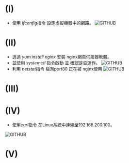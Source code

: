 # (I)
+ 使用 *ifconfig*指令 設定虛擬機器中的網路。
![GITHUB](https://imgur.com/HVJH5tL.jpg "git圖示")

# (II)
+ 透過 *yum install nginx* 安裝 nginx網頁伺服器軟體。
+ 並使用 *systemctl* 指令啟動 並 確認是否運作。
![GITHUB](https://imgur.com/kafLIf6.jpg "git圖示")
+ 利用 *netstat*指令 檢測port80 正在被 nginx使用
![GITHUB](https://imgur.com/R1FbVpT.jpg "git圖示")

# (III)

# (IV)
+ 使用*curl*指令 在Linux系統中連線至192.168.200.100。

![GITHUB](https://imgur.com/3BlB8zv.jpg "git圖示")

# (V) 


